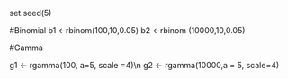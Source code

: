 set.seed(5)

#Binomial
b1 <-rbinom(100,10,0.05)
b2 <-rbinom (10000,10,0.05)

#Gamma

g1 <- rgamma(100, a=5, scale =4)\n
g2 <- rgamma(10000,a = 5, scale=4)
